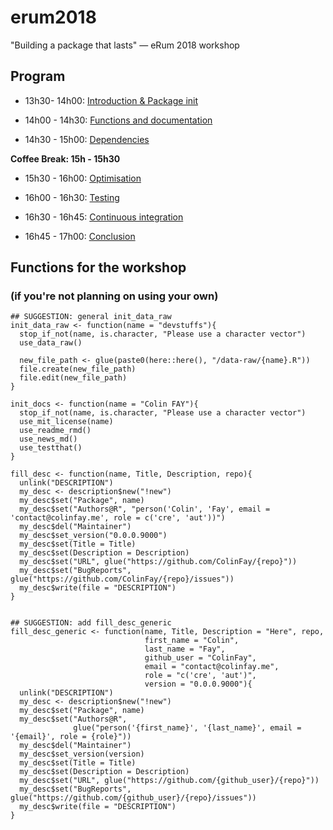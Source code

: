 # erum2018
"Building a package that lasts" — eRum 2018 workshop

## Program

+ 13h30- 14h00: [Introduction & Package init](chap1.pdf)

+ 14h00 - 14h30: [Functions and documentation](chap2.pdf)

+ 14h30 - 15h00: [Dependencies](chap3.pdf)

__Coffee Break: 15h - 15h30__ 

+ 15h30 - 16h00: [Optimisation](chap4.pdf)

+ 16h00 - 16h30: [Testing](chap5.pdf)

+ 16h30 - 16h45: [Continuous integration](chap6.pdf)

+ 16h45 - 17h00: [Conclusion](chap7.pdf)

## Functions for the workshop

### (if you're not planning on using your own)

```
## SUGGESTION: general init_data_raw
init_data_raw <- function(name = "devstuffs"){
  stop_if_not(name, is.character, "Please use a character vector")
  use_data_raw()
  
  new_file_path <- glue(paste0(here::here(), "/data-raw/{name}.R"))
  file.create(new_file_path)
  file.edit(new_file_path)
}

init_docs <- function(name = "Colin FAY"){
  stop_if_not(name, is.character, "Please use a character vector")
  use_mit_license(name)
  use_readme_rmd()
  use_news_md()
  use_testthat()
}

fill_desc <- function(name, Title, Description, repo){
  unlink("DESCRIPTION")
  my_desc <- description$new("!new")
  my_desc$set("Package", name)
  my_desc$set("Authors@R", "person('Colin', 'Fay', email = 'contact@colinfay.me', role = c('cre', 'aut'))")
  my_desc$del("Maintainer")
  my_desc$set_version("0.0.0.9000")
  my_desc$set(Title = Title)
  my_desc$set(Description = Description)
  my_desc$set("URL", glue("https://github.com/ColinFay/{repo}"))
  my_desc$set("BugReports", glue("https://github.com/ColinFay/{repo}/issues"))
  my_desc$write(file = "DESCRIPTION")
}


## SUGGESTION: add fill_desc_generic
fill_desc_generic <- function(name, Title, Description = "Here", repo,
                              first_name = "Colin",
                              last_name = "Fay",
                              github_user = "ColinFay",
                              email = "contact@colinfay.me",
                              role = "c('cre', 'aut')",
                              version = "0.0.0.9000"){
  unlink("DESCRIPTION")
  my_desc <- description$new("!new")
  my_desc$set("Package", name)
  my_desc$set("Authors@R",
              glue("person('{first_name}', '{last_name}', email = '{email}', role = {role}"))
  my_desc$del("Maintainer")
  my_desc$set_version(version)
  my_desc$set(Title = Title)
  my_desc$set(Description = Description)
  my_desc$set("URL", glue("https://github.com/{github_user}/{repo}"))
  my_desc$set("BugReports", glue("https://github.com/{github_user}/{repo}/issues"))
  my_desc$write(file = "DESCRIPTION")
}
```
